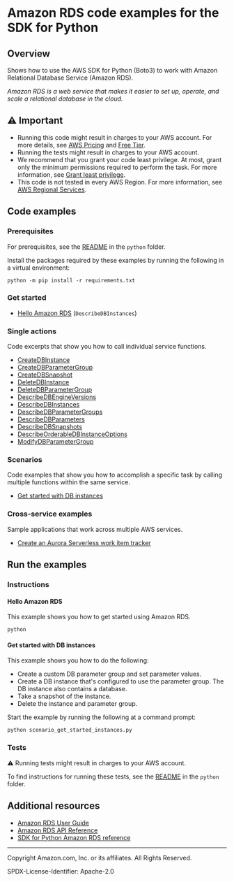 # Amazon RDS code examples for the SDK for Python

## Overview

Shows how to use the AWS SDK for Python (Boto3) to work with Amazon Relational Database Service (Amazon RDS).

<!--custom.overview.start-->
<!--custom.overview.end-->

_Amazon RDS is a web service that makes it easier to set up, operate, and scale a relational database in the cloud._

## ⚠ Important

* Running this code might result in charges to your AWS account. For more details, see [AWS Pricing](https://aws.amazon.com/pricing/) and [Free Tier](https://aws.amazon.com/free/).
* Running the tests might result in charges to your AWS account.
* We recommend that you grant your code least privilege. At most, grant only the minimum permissions required to perform the task. For more information, see [Grant least privilege](https://docs.aws.amazon.com/IAM/latest/UserGuide/best-practices.html#grant-least-privilege).
* This code is not tested in every AWS Region. For more information, see [AWS Regional Services](https://aws.amazon.com/about-aws/global-infrastructure/regional-product-services).

<!--custom.important.start-->
<!--custom.important.end-->

## Code examples

### Prerequisites

For prerequisites, see the [README](../../README.md#Prerequisites) in the `python` folder.

Install the packages required by these examples by running the following in a virtual environment:

```
python -m pip install -r requirements.txt
```

<!--custom.prerequisites.start-->
<!--custom.prerequisites.end-->

### Get started

- [Hello Amazon RDS](hello/hello_rds.py#L4) (`DescribeDBInstances`)


### Single actions

Code excerpts that show you how to call individual service functions.

- [CreateDBInstance](instance_wrapper.py#L333)
- [CreateDBParameterGroup](instance_wrapper.py#L69)
- [CreateDBSnapshot](instance_wrapper.py#L189)
- [DeleteDBInstance](instance_wrapper.py#L389)
- [DeleteDBParameterGroup](instance_wrapper.py#L102)
- [DescribeDBEngineVersions](instance_wrapper.py#L242)
- [DescribeDBInstances](instance_wrapper.py#L304)
- [DescribeDBParameterGroups](instance_wrapper.py#L40)
- [DescribeDBParameters](instance_wrapper.py#L125)
- [DescribeDBSnapshots](instance_wrapper.py#L216)
- [DescribeOrderableDBInstanceOptions](instance_wrapper.py#L273)
- [ModifyDBParameterGroup](instance_wrapper.py#L163)

### Scenarios

Code examples that show you how to accomplish a specific task by calling multiple
functions within the same service.

- [Get started with DB instances](scenario_get_started_instances.py)

### Cross-service examples

Sample applications that work across multiple AWS services.

- [Create an Aurora Serverless work item tracker](../../cross_service/aurora_item_tracker)


<!--custom.examples.start-->
<!--custom.examples.end-->

## Run the examples

### Instructions


<!--custom.instructions.start-->
<!--custom.instructions.end-->

#### Hello Amazon RDS

This example shows you how to get started using Amazon RDS.

```
python 
```


#### Get started with DB instances

This example shows you how to do the following:

- Create a custom DB parameter group and set parameter values.
- Create a DB instance that's configured to use the parameter group. The DB instance also contains a database.
- Take a snapshot of the instance.
- Delete the instance and parameter group.

<!--custom.scenario_prereqs.rds_Scenario_GetStartedInstances.start-->
<!--custom.scenario_prereqs.rds_Scenario_GetStartedInstances.end-->

Start the example by running the following at a command prompt:

```
python scenario_get_started_instances.py
```


<!--custom.scenarios.rds_Scenario_GetStartedInstances.start-->
<!--custom.scenarios.rds_Scenario_GetStartedInstances.end-->

### Tests

⚠ Running tests might result in charges to your AWS account.


To find instructions for running these tests, see the [README](../../README.md#Tests)
in the `python` folder.



<!--custom.tests.start-->
<!--custom.tests.end-->

## Additional resources

- [Amazon RDS User Guide](https://docs.aws.amazon.com/AmazonRDS/latest/UserGuide/Welcome.html)
- [Amazon RDS API Reference](https://docs.aws.amazon.com/AmazonRDS/latest/APIReference/Welcome.html)
- [SDK for Python Amazon RDS reference](https://boto3.amazonaws.com/v1/documentation/api/latest/reference/services/rds.html)

<!--custom.resources.start-->
<!--custom.resources.end-->

---

Copyright Amazon.com, Inc. or its affiliates. All Rights Reserved.

SPDX-License-Identifier: Apache-2.0